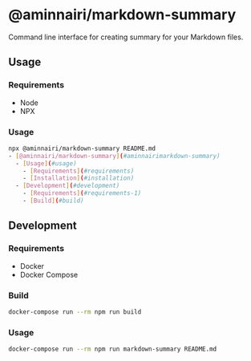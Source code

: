 # @aminnairi/markdown-summary

Command line interface for creating summary for your Markdown files.

## Usage

### Requirements

- Node
- NPX

### Usage

```bash
npx @aminnairi/markdown-summary README.md
- [@aminnairi/markdown-summary](#aminnairimarkdown-summary)
  - [Usage](#usage)
    - [Requirements](#requirements)
    - [Installation](#installation)
  - [Development](#development)
    - [Requirements](#requirements-1)
    - [Build](#build)
```

## Development

### Requirements

- Docker
- Docker Compose

### Build

```bash
docker-compose run --rm npm run build
```

### Usage

```bash
docker-compose run --rm npm run markdown-summary README.md
```
